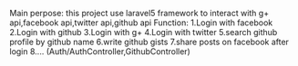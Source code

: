 Main perpose: this project use laravel5 framework to interact with g+ api,facebook api,twitter api,github api
Function:
1.Login with facebook
2.Login with github
3.Login with g+
4.Login with twitter
5.search github profile by github name
6.write github gists
7.share posts on facebook after login
8....
(Auth/AuthController,GithubController)


